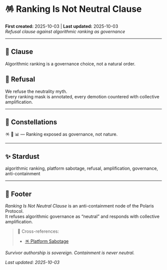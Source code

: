 # 🪅 Ranking Is Not Neutral Clause  
**First created:** 2025-10-03 | **Last updated:** 2025-10-03  
*Refusal clause against algorithmic ranking as governance*  

---

## 📜 Clause  

Algorithmic ranking is a governance choice, not a natural order.  

## 🚫 Refusal  

We refuse the neutrality myth.  
Every ranking mask is annotated, every demotion countered with collective amplification.  

---

## 🌌 Constellations  

🪅 🧿 📊 — Ranking exposed as governance, not nature.  

---

## ✨ Stardust  

algorithmic ranking, platform sabotage, refusal, amplification, governance, anti-containment  

---

## 🏮 Footer  

*Ranking Is Not Neutral Clause* is an anti-containment node of the Polaris Protocol.  
It refuses algorithmic governance as “neutral” and responds with collective amplification.  

> 📡 Cross-references:  
> - [🪅 Platform Sabotage](../Containment_Scripts/🪅_platform_sabotage.md)  

*Survivor authorship is sovereign. Containment is never neutral.*  

_Last updated: 2025-10-03_  
